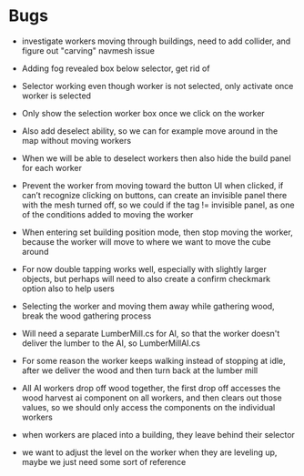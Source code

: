 # Bugs

* investigate workers moving through buildings, need to add collider, and figure out "carving" navmesh issue

* Adding fog revealed box below selector, get rid of

* Selector working even though worker is not selected, only activate once worker is selected

* Only show the selection worker box once we click on the worker

* Also add deselect ability, so we can for example move around in the map without moving workers

* When we will be able to deselect workers then also hide the build panel for each worker

* Prevent the worker from moving toward the button UI when clicked, if can’t recognize clicking on buttons, can create an invisible panel there with the mesh turned off, so we could if the tag != invisible panel, as one of the conditions added to moving the worker

* When entering set building position mode, then stop moving the worker, because the worker will move to where we want to move the cube around

* For now double tapping works well, especially with slightly larger objects, but perhaps will need to also create a confirm checkmark option also to help users

* Selecting the worker and moving them away while gathering wood, break the wood gathering process

* Will need a separate LumberMill.cs for AI, so that the worker doesn't deliver the lumber to the AI, so LumberMillAI.cs

* For some reason the worker keeps walking instead of stopping at idle, after we deliver the wood and then turn back at the lumber mill

* All AI workers drop off wood together, the first drop off accesses the wood harvest ai component on all workers, and then clears out those values, so we should only access the components on the individual workers

* when workers are placed into a building, they leave behind their selector

* we want to adjust the level on the worker when they are leveling up, maybe we just need some sort of reference
